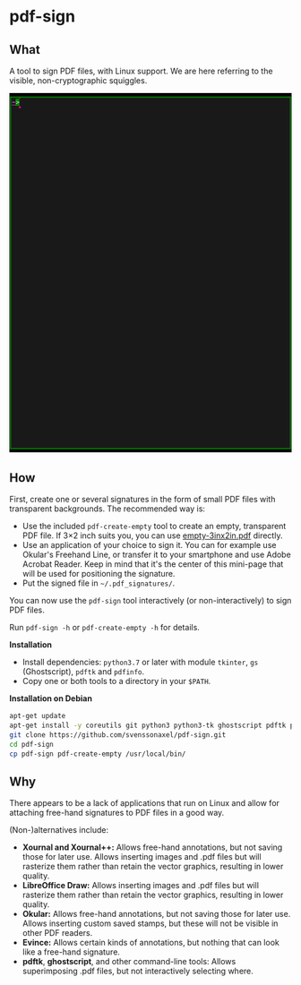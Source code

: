 # pdf-sign

## What

A tool to sign PDF files, with Linux support.
We are here referring to the visible, non-cryptographic squiggles.

![](README-example.gif)

## How

First, create one or several signatures in the form of small PDF files with transparent backgrounds.
The recommended way is:
* Use the included `pdf-create-empty` tool to create an empty, transparent PDF file.
  If 3×2 inch suits you, you can use [empty-3inx2in.pdf](empty-3inx2in.pdf) directly.
* Use an application of your choice to sign it.
  You can for example use Okular's Freehand Line, or transfer it to your smartphone and use Adobe Acrobat Reader.
  Keep in mind that it's the center of this mini-page that will be used for positioning the signature.
* Put the signed file in `~/.pdf_signatures/`.

You can now use the `pdf-sign` tool interactively (or non-interactively) to sign PDF files.

Run `pdf-sign -h` or `pdf-create-empty -h` for details.

**Installation**

* Install dependencies: `python3.7` or later with module `tkinter`, `gs` (Ghostscript), `pdftk` and `pdfinfo`.
* Copy one or both tools to a directory in your `$PATH`.

**Installation on Debian**

```sh
apt-get update
apt-get install -y coreutils git python3 python3-tk ghostscript pdftk poppler-utils
git clone https://github.com/svenssonaxel/pdf-sign.git
cd pdf-sign
cp pdf-sign pdf-create-empty /usr/local/bin/
```

## Why

There appears to be a lack of applications that run on Linux and allow for attaching free-hand signatures to PDF files in a good way.

(Non-)alternatives include:

* **Xournal and Xournal++:**
  Allows free-hand annotations, but not saving those for later use.
  Allows inserting images and .pdf files but will rasterize them rather than retain the vector graphics, resulting in lower quality.
* **LibreOffice Draw:**
  Allows inserting images and .pdf files but will rasterize them rather than retain the vector graphics, resulting in lower quality.
* **Okular:**
  Allows free-hand annotations, but not saving those for later use.
  Allows inserting custom saved stamps, but these will not be visible in other PDF readers.
* **Evince:**
  Allows certain kinds of annotations, but nothing that can look like a free-hand signature.
* **pdftk**, **ghostscript**, and other command-line tools:
  Allows superimposing .pdf files, but not interactively selecting where.
